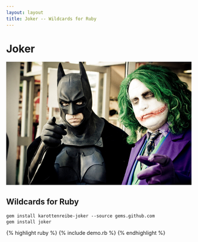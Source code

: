 ```yaml
---
layout: layout
title: Joker -- Wildcards for Ruby
---
```


# Joker #

![A picture of Batman and the Joker][joker]

## Wildcards for Ruby ##

    gem install karottenreibe-joker --source gems.github.com
    gem install joker

{% highlight ruby %}
{% include demo.rb %}
{% endhighlight %}

[joker]: /joker.jpg         "Batman and the Joker"

